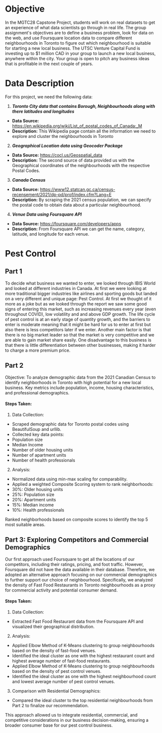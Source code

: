 # Objective
In the MGTC28 Capstone Project, students will work on real datasets to get an experience of what data scientists go through in real life. The group assignment's objectives are to define a business problem, look for data on the web, and use Foursquare location data to compare different neighbourhoods in Toronto to figure out which neighbourhood is suitable for starting a new local business. The UTSC Venture Capital Fund is investing up to $1 million CAD in your group to launch a new local business, anywhere within the city.  Your group is open to pitch any business ideas that is profitable in the next couple of years.

# Data Description
For this project, we need the following data:
1. ***Toronto City data that contains Borough, Neighbourhoods along with there latitudes and longitudes***
* **Data Source:** https://en.wikipedia.org/wiki/List_of_postal_codes_of_Canada:_M
* **Description:** This Wikipedia page contain all the information we need to explore and cluster the neighbourhoods in Toronto
2. ***Geographical Location data using Geocoder Package***
* **Data Source:** https://cocl.us/Geospatial_data
* **Description:** The second source of data provided us with the Geographical coordinates of the neighbourhoods with the respective Postal Codes.
3. ***Canada Census***
* **Data Source:** https://www12.statcan.gc.ca/census-recensement/2021/dp-pd/prof/index.cfm?Lang=E
* **Description:** By scraping the 2021 census population, we can specify the postal code to obtain data about a particular neighbourhood.
4. ***Venue Data using Foursquare API***
* **Data Source:** https://foursquare.com/developers/apps
* **Description:** From Foursquare API we can get the name, category, latitude, and longitude for each venue.


# Pest Control
## Part 1
To decide what business we wanted to enter, we looked through IBIS World and looked at different industries in Canada.  At first we were looking at more traditional bigger industries like airlines and sporting goods but landed on a very different and unique page: Pest Control.  At first we thought of it more as a joke but as we looked through the report we saw some good signs of entering this market, such as increasing revenues every year (even throughout COVID), low volatility and and above GDP growth.  The life cycle of pest control is at an early stage of quantity growth, and the barriers to enter is moderate meaning that it might be hard for us to enter at first but also there is less competitors later if we enter.  Another main factor is that there is no big market leader so that the market is very competitive and we are able to gain market share easily.  One disadvantage to this business is that there is little differentiation between other businesses, making it harder to charge a more premium price. 

## Part 2
Objective:
To analyze demographic data from the 2021 Canadian Census to identify neighborhoods in Toronto with high potential for a new local business. Key metrics include population, income, housing characteristics, and professional demographics.

#### Steps Taken:
1) Data Collection:
  - Scraped demographic data for Toronto postal codes using BeautifulSoup and urllib.
  - Collected key data points:
  - Population size
  - Median Income
  - Number of older housing units
  - Number of apartment units
  - Number of health professionals
2) Analysis:
  - Normalized data using min-max scaling for comparability.
  - Applied a weighted Composite Scoring system to rank neighborhoods:
  - 30%: Older housing units
  - 25%: Population size
  - 20%: Apartment units
  - 15%: Median income
  - 10%: Health professionals

Ranked neighborhoods based on composite scores to identify the top 5 most suitable areas.



## Part 3: Exploring Competitors and Commercial Demographics
Our first approach used Foursquare to get all the locations of our competitors, including their ratings, pricing, and foot traffic. However, Foursquare did not have the data available in their database. Therefore, we adopted an alternative approach focusing on our commercial demographics to further support our choice of neighbourhood. Specifically, we analyzed the density of Fast Food Restaurants in Toronto neighbourhoods as a proxy for commercial activity and potential consumer demand.

#### Steps Taken:
1) Data Collection:
  - Extracted Fast Food Restaurant data from the Foursquare API and visualized their geographical distribution.
2) Analysis:
  - Applied Elbow Method of K-Means clustering to group neighbourhoods based on the density of fast-food venues.
  - Identified the ideal cluster as one with the highest restaurant count and highest average number of fast-food restaurants.
  - Applied Elbow Method of K-Means clustering to group neighbourhoods based on the density of pest control venues.
  - Identified the ideal cluster as one with the highest neighbourhood count and lowest average number of pest control venues.
3) Comparison with Residential Demographics:
  - Compared the ideal cluster to the top residential neighbourhoods from Part 2 to finalize our recommendation.

This approach allowed us to integrate residential, commercial, and competitive considerations in our business decision-making, ensuring a broader consumer base for our pest control business.

